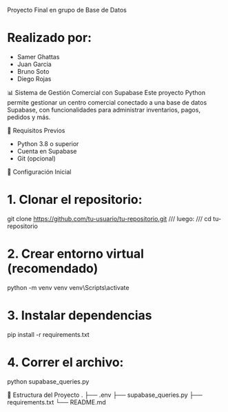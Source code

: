Proyecto Final en grupo de Base de Datos
# Realizado por:
- Samer Ghattas
- Juan Garcia
- Bruno Soto
- Diego Rojas

📊 Sistema de Gestión Comercial con Supabase
Este proyecto Python permite gestionar un centro comercial conectado a una base de datos Supabase, con funcionalidades para administrar inventarios, pagos, pedidos y más.

🚀 Requisitos Previos
+ Python 3.8 o superior
+ Cuenta en Supabase
+ Git (opcional)

🔧 Configuración Inicial

# 1. Clonar el repositorio:
git clone https://github.com/tu-usuario/tu-repositorio.git /// luego: /// cd tu-repositorio

# 2. Crear entorno virtual (recomendado)
python -m venv venv
venv\Scripts\activate

# 3. Instalar dependencias
pip install -r requirements.txt

# 4. Correr el archivo:
python supabase_queries.py

📂 Estructura del Proyecto
.
├── .env
├── supabase_queries.py
├── requirements.txt
└── README.md
